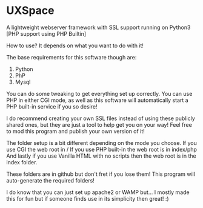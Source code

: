 # UXSpace
A lightweight webserver framework with SSL support running on Python3 [PHP support using PHP Builtin]

How to use? It depends on what you want to do with it!

The base requirements for this software though are:
1. Python
2. PhP
3. Mysql

You can do some tweaking to get everything set up correctly.
You can use PHP in either CGI mode, as well as this software will automatically start a PHP built-in service if you so desire!

I do recommend creating your own SSL files instead of using these publicly shared ones, but they are just a tool to help get you on your way!
Feel free to mod this program and publish your own version of it!

The folder setup is a bit different depending on the mode you choose.
If you use CGI the web root in / 
If you use PHP built-in the web root is in index/php
And lastly if you use Vanilla HTML with no scripts then the web root is in the index folder.

These folders are in github but don't fret if you lose them!
This program will auto-generate the required folders!

I do know that you can just set up apache2 or WAMP but...
I mostly made this for fun but if someone finds use in its simplicity then great! :)
